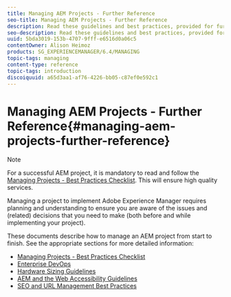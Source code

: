 ```yaml
---
title: Managing AEM Projects - Further Reference
seo-title: Managing AEM Projects - Further Reference
description: Read these guidelines and best practices, provided for further reference, when managing your project.
seo-description: Read these guidelines and best practices, provided for further reference, when managing your project.
uuid: 5bda3019-153b-4707-9fff-e6516d0a06c5
contentOwner: Alison Heimoz
products: SG_EXPERIENCEMANAGER/6.4/MANAGING
topic-tags: managing
content-type: reference
topic-tags: introduction
discoiquuid: a65d3aa1-af76-4226-bb05-c87ef0e592c1
---
```


# Managing AEM Projects - Further Reference{#managing-aem-projects-further-reference}

>[!NOTE]
>
>For a successful AEM project, it is mandatory to read and follow the [Managing Projects - Best Practices Checklist](/help/managing/best-practices.md). This will ensure high quality services.

Managing a project to implement Adobe Experience Manager requires planning and understanding to ensure you are aware of the issues and (related) decisions that you need to make (both before and while implementing your project).

These documents describe how to manage an AEM project from start to finish. See the appropriate sections for more detailed information:

* [Managing Projects - Best Practices Checklist](/help/managing/best-practices.md)
* [Enterprise DevOps](/help/managing/enterprise-devops.md)
* [Hardware Sizing Guidelines](/help/managing/hardware-sizing-guidelines.md)
* [AEM and the Web Accessibility Guidelines](/help/managing/web-accessibility.md)
* [SEO and URL Management Best Practices](/help/managing/seo-and-url-management.md)

